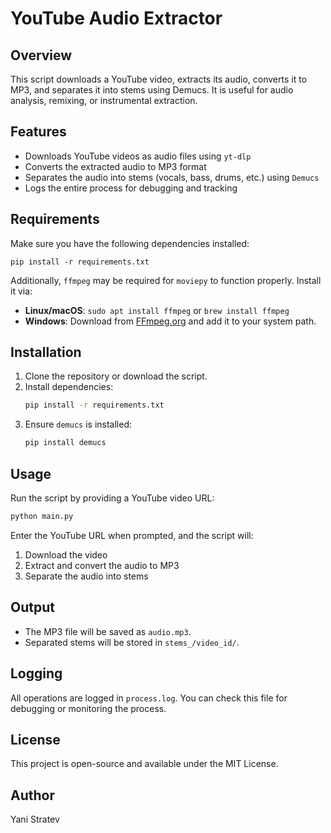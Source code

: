 # YouTube Audio Extractor

## Overview

This script downloads a YouTube video, extracts its audio, converts it to MP3, and separates it into stems using Demucs. It is useful for audio analysis, remixing, or instrumental extraction.

## Features

- Downloads YouTube videos as audio files using `yt-dlp`
- Converts the extracted audio to MP3 format
- Separates the audio into stems (vocals, bass, drums, etc.) using `Demucs`
- Logs the entire process for debugging and tracking

## Requirements

Make sure you have the following dependencies installed:

```
pip install -r requirements.txt
```

Additionally, `ffmpeg` may be required for `moviepy` to function properly. Install it via:

- **Linux/macOS**: `sudo apt install ffmpeg` or `brew install ffmpeg`
- **Windows**: Download from [FFmpeg.org](https://ffmpeg.org/download.html) and add it to your system path.

## Installation

1. Clone the repository or download the script.
2. Install dependencies:
   ```sh
   pip install -r requirements.txt
   ```
3. Ensure `demucs` is installed:
   ```sh
   pip install demucs
   ```

## Usage

Run the script by providing a YouTube video URL:

```sh
python main.py
```

Enter the YouTube URL when prompted, and the script will:

1. Download the video
2. Extract and convert the audio to MP3
3. Separate the audio into stems

## Output

- The MP3 file will be saved as `audio.mp3`.
- Separated stems will be stored in `stems_/video_id/`.

## Logging

All operations are logged in `process.log`. You can check this file for debugging or monitoring the process.

## License

This project is open-source and available under the MIT License.

## Author

Yani Stratev

